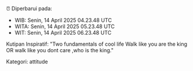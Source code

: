 ⏰ Diperbarui pada:
- WIB: Senin, 14 April 2025 04.23.48 UTC
- WITA: Senin, 14 April 2025 05.23.48 UTC
- WIT: Senin, 14 April 2025 06.23.48 UTC

Kutipan Inspiratif:
"Two fundamentals of cool life  Walk like you are the king OR walk like you dont care ,who is the king."


Kategori: attitude

